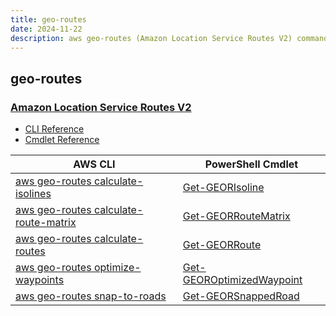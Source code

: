 ```yaml
---
title: geo-routes
date: 2024-11-22
description: aws geo-routes (Amazon Location Service Routes V2) command/cmdlet list.
---
```


## geo-routes

### [Amazon Location Service Routes V2](https://aws.amazon.com/location/)

* [CLI Reference](https://awscli.amazonaws.com/v2/documentation/api/latest/reference/geo-routes/index.html)
* [Cmdlet Reference](https://docs.aws.amazon.com/powershell/latest/reference/items/GeoRoutes_cmdlets.html)

|AWS CLI|PowerShell Cmdlet|
|----|----|
|[aws geo-routes calculate-isolines](https://awscli.amazonaws.com/v2/documentation/api/latest/reference/geo-routes/calculate-isolines.html)|[Get-GEORIsoline](https://docs.aws.amazon.com/powershell/latest/reference/items/Get-GEORIsoline.html)|
|[aws geo-routes calculate-route-matrix](https://awscli.amazonaws.com/v2/documentation/api/latest/reference/geo-routes/calculate-route-matrix.html)|[Get-GEORRouteMatrix](https://docs.aws.amazon.com/powershell/latest/reference/items/Get-GEORRouteMatrix.html)|
|[aws geo-routes calculate-routes](https://awscli.amazonaws.com/v2/documentation/api/latest/reference/geo-routes/calculate-routes.html)|[Get-GEORRoute](https://docs.aws.amazon.com/powershell/latest/reference/items/Get-GEORRoute.html)|
|[aws geo-routes optimize-waypoints](https://awscli.amazonaws.com/v2/documentation/api/latest/reference/geo-routes/optimize-waypoints.html)|[Get-GEOROptimizedWaypoint](https://docs.aws.amazon.com/powershell/latest/reference/items/Get-GEOROptimizedWaypoint.html)|
|[aws geo-routes snap-to-roads](https://awscli.amazonaws.com/v2/documentation/api/latest/reference/geo-routes/snap-to-roads.html)|[Get-GEORSnappedRoad](https://docs.aws.amazon.com/powershell/latest/reference/items/Get-GEORSnappedRoad.html)|


